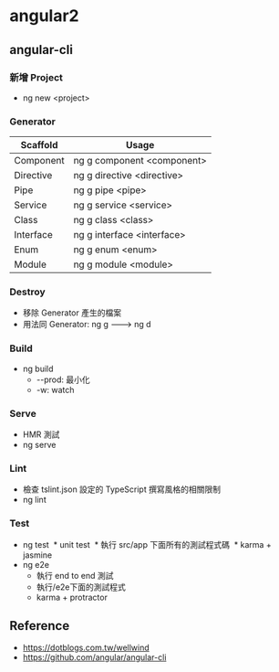 # angular2

## angular-cli

### 新增 Project
* ng new \<project>

### Generator
| Scaffold  | Usage |
| --------- | ----- |
| Component | ng g component \<component> |
| Directive | ng g directive \<directive> |
| Pipe      | ng g pipe \<pipe> |
| Service   | ng g service \<service> |
| Class     | ng g class \<class> |
| Interface | ng g interface \<interface> |
| Enum      | ng g enum \<enum> |
| Module    | ng g module \<module> |

### Destroy
* 移除 Generator 產生的檔案
* 用法同 Generator: ng g ---> ng d

### Build
* ng build
  * --prod: 最小化
  * -w: watch

### Serve
* HMR 測試
* ng serve

### Lint
* 檢查 tslint.json 設定的 TypeScript 撰寫風格的相關限制
* ng lint

### Test
* ng test
  * unit test
  * 執行 src/app 下面所有的測試程式碼
  * karma + jasmine
* ng e2e
  * 執行 end to end 測試
  * 執行/e2e下面的測試程式
  * karma + protractor

## Reference
* https://dotblogs.com.tw/wellwind
* https://github.com/angular/angular-cli
